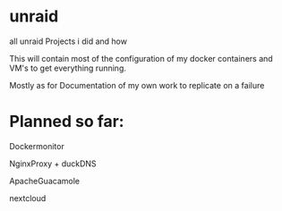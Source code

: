 # unraid
all unraid Projects i did and how

This will contain most of the configuration of my docker containers and VM's to get everything running.

Mostly as for Documentation of my own work to replicate on a failure

# Planned so far:
Dockermonitor

NginxProxy + duckDNS

ApacheGuacamole

nextcloud
